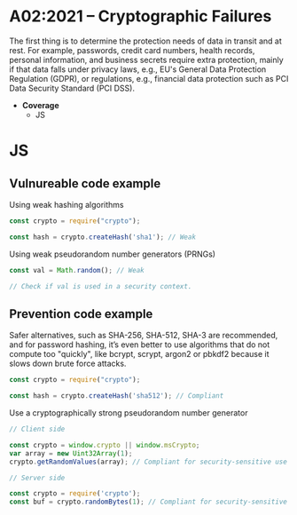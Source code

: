 # A02:2021 – Cryptographic Failures

The first thing is to determine the protection needs of data in transit and at rest. For example, passwords, credit card numbers, health records, personal information, and business secrets require extra protection, mainly if that data falls under privacy laws, e.g., EU's General Data Protection Regulation (GDPR), or regulations, e.g., financial data protection such as PCI Data Security Standard (PCI DSS). 

- **Coverage** 
     - JS

# JS

## Vulnureable code example

Using weak hashing algorithms

```javascript
const crypto = require("crypto");

const hash = crypto.createHash('sha1'); // Weak
```

Using weak pseudorandom number generators (PRNGs) 

```javascript
const val = Math.random(); // Weak

// Check if val is used in a security context.
```

## Prevention code example

Safer alternatives, such as SHA-256, SHA-512, SHA-3 are recommended, and for password hashing, it’s even better to use algorithms that do not compute too "quickly", like bcrypt, scrypt, argon2 or pbkdf2 because it slows down brute force attacks.

```javascript
const crypto = require("crypto");

const hash = crypto.createHash('sha512'); // Compliant
```

Use a cryptographically strong pseudorandom number generator

```javascript
// Client side

const crypto = window.crypto || window.msCrypto;
var array = new Uint32Array(1);
crypto.getRandomValues(array); // Compliant for security-sensitive use cases

// Server side

const crypto = require('crypto');
const buf = crypto.randomBytes(1); // Compliant for security-sensitive use cases
```
